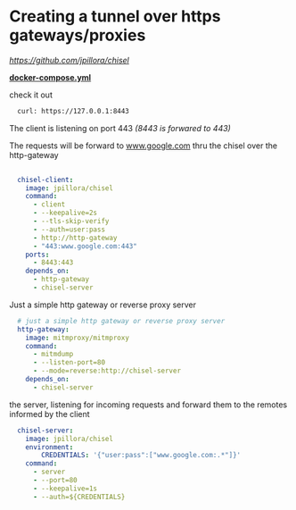 # Creating a tunnel over https gateways/proxies
_https://github.com/jpillora/chisel_

**[docker-compose.yml](docker-compose.yml)**

check it out
```bash
  curl: https://127.0.0.1:8443
```

The client is listening on port 443  _(8443 is forwared to 443)_

The requests will be forward to www.google.com thru the chisel over the http-gateway
```yaml
  
  chisel-client:
    image: jpillora/chisel
    command:
      - client
      - --keepalive=2s 
      - --tls-skip-verify
      - --auth=user:pass
      - http://http-gateway 
      - "443:www.google.com:443"
    ports: 
      - 8443:443
    depends_on:
      - http-gateway
      - chisel-server
```

Just a simple http gateway or reverse proxy server

```yaml   
  # just a simple http gateway or reverse proxy server
  http-gateway:
    image: mitmproxy/mitmproxy
    command:
      - mitmdump
      - --listen-port=80
      - --mode=reverse:http://chisel-server
    depends_on:
      - chisel-server
```

the server, listening for incoming requests and forward them to the remotes informed by the client

```yaml      
  chisel-server:
    image: jpillora/chisel
    environment: 
        CREDENTIALS: '{"user:pass":["www.google.com:.*"]}'
    command:
      - server
      - --port=80 
      - --keepalive=1s
      - --auth=${CREDENTIALS}
```
